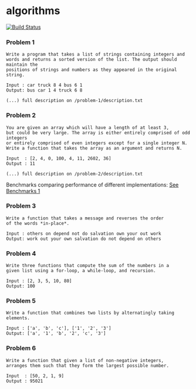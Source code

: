 # algorithms
[![Build Status](https://travis-ci.org/AndreiRegiani/algorithms.svg?branch=master)](https://travis-ci.org/AndreiRegiani/algorithms)

### Problem 1
```
Write a program that takes a list of strings containing integers and
words and returns a sorted version of the list. The output should maintain the
positions of strings and numbers as they appeared in the original string.

Input : car truck 8 4 bus 6 1
Output: bus car 1 4 truck 6 8

(...) full description on /problem-1/description.txt
```

### Problem 2
```
You are given an array which will have a length of at least 3,
but could be very large. The array is either entirely comprised of odd integers
or entirely comprised of even integers except for a single integer N.
Write a function that takes the array as an argument and returns N.

Input  : [2, 4, 0, 100, 4, 11, 2602, 36]
Output : 11

(...) full description on /problem-2/description.txt
```
Benchmarks comparing performance of different implementations: [See Benchmarks 1](https://github.com/Hackermen/python-experiments)

### Problem 3
```
Write a function that takes a message and reverses the order
of the words *in-place*.

Input : others on depend not do salvation own your out work
Output: work out your own salvation do not depend on others
```

### Problem 4
```
Write three functions that compute the sum of the numbers in a
given list using a for-loop, a while-loop, and recursion.

Input : [2, 3, 5, 10, 80]
Output: 100
```

### Problem 5
```
Write a function that combines two lists by alternatingly taking elements.

Input : ['a', 'b', 'c'], ['1', '2', '3']
Output: ['a', '1', 'b', '2', 'c', '3']
```

### Problem 6
```
Write a function that given a list of non-negative integers,
arranges them such that they form the largest possible number.

Input  : [50, 2, 1, 9]
Output : 95021
```
